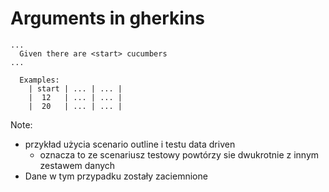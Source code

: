 # Arguments in gherkins

```gherkins
...
  Given there are <start> cucumbers
...

  Examples:
    | start | ... | ... |
    |  12   | ... | ... |
    |  20   | ... | ... |
```

Note:
* przykład użycia scenario outline i testu data driven
	* oznacza to ze scenariusz testowy powtórzy sie dwukrotnie z innym zestawem danych
* Dane w tym przypadku zostały zaciemnione
	
